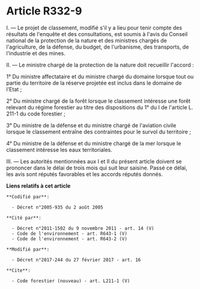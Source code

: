 # Article R332-9

I. ― Le projet de classement, modifié s'il y a lieu pour tenir compte des résultats de l'enquête et des consultations, est
soumis à l'avis du Conseil national de la protection de la nature et des ministres chargés de l'agriculture, de la défense,
du budget, de l'urbanisme, des transports, de l'industrie et des mines. 

II. ― Le ministre chargé de la protection de la nature doit recueillir l'accord : 

1° Du ministre affectataire et du ministre chargé du domaine lorsque tout ou partie du territoire de la réserve projetée est
inclus dans le domaine de l'Etat ; 

2° Du ministre chargé de la forêt lorsque le classement intéresse une forêt relevant du régime forestier au titre des
dispositions du 1° du I de l'article L. 211-1 du code forestier ; 

3° Du ministre de la défense et du ministre chargé de l'aviation civile lorsque le classement entraîne des contraintes pour
le survol du territoire ; 

4° Du ministre de la défense et du ministre chargé de la mer lorsque le classement intéresse les eaux territoriales. 

III. ― Les autorités mentionnées aux I et II du présent article doivent se prononcer dans le délai de trois mois qui suit
leur saisine. Passé ce délai, les avis sont réputés favorables et les accords réputés donnés.

**Liens relatifs à cet article**

	**Codifié par**:

	  - Décret n°2005-935 du 2 août 2005

	**Cité par**:

	  - Décret n°2011-1502 du 9 novembre 2011 - art. 14 (V)
	  - Code de l'environnement - art. R643-1 (V)
	  - Code de l'environnement - art. R643-2 (V)

	**Modifié par**:

	  - Décret n°2017-244 du 27 février 2017 - art. 16

	**Cite**:

	  - Code forestier (nouveau) - art. L211-1 (V)

